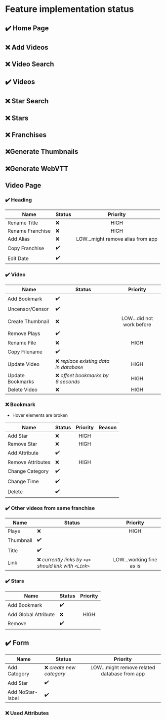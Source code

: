 # Feature implementation status

## :heavy_check_mark: Home Page

## :x: Add Videos

## :x: Video Search

## :heavy_check_mark: Videos

## :x: Star Search

## :x: Stars

## :x: Franchises

## :x:Generate Thumbnails

## :x:Generate WebVTT

## Video Page

### :heavy_check_mark: Heading

| Name             | Status             |             Priority              |
| ---------------- | ------------------ | :-------------------------------: |
| Rename Title     | :x:                |               HIGH                |
| Rename Franchise | :x:                |               HIGH                |
| Add Alias        | :x:                | LOW...might remove alias from app |
| Copy Franchise   | :heavy_check_mark: |                                   |
| Edit Date        | :heavy_check_mark: |                                   |

### :heavy_check_mark: Video

| Name             | Status                                  |         Priority          |
| ---------------- | --------------------------------------- | :-----------------------: |
| Add Bookmark     | :heavy_check_mark:                      |                           |
| Uncensor/Censor  | :heavy_check_mark:                      |                           |
| Create Thumbnail | :x:                                     | LOW...did not work before |
| Remove Plays     | :heavy_check_mark:                      |                           |
| Rename File      | :x:                                     |           HIGH            |
| Copy Filename    | :heavy_check_mark:                      |                           |
| Update Video     | :x: _replace existing data in database_ |           HIGH            |
| Update Bookmarks | :x: _offset bookmarks by 6 seconds_     |           HIGH            |
| Delete Video     | :x:                                     |           HIGH            |

### :x: Bookmark

-   Hover elements are broken

| Name              | Status             | Priority | Reason |
| ----------------- | ------------------ | :------: | ------ |
| Add Star          | :x:                |   HIGH   |
| Remove Star       | :x:                |   HIGH   |
| Add Attribute     | :heavy_check_mark: |          |
| Remove Attributes | :x:                |   HIGH   |
| Change Category   | :heavy_check_mark: |          |
| Change Time       | :heavy_check_mark: |          |
| Delete            | :heavy_check_mark: |          |

### :heavy_check_mark: Other videos from same franchise

| Name      | Status                                                   |         Priority         |
| --------- | -------------------------------------------------------- | :----------------------: |
| Plays     | :x:                                                      |           HIGH           |
| Thumbnail | :heavy_check_mark:                                       |                          |
| Title     | :heavy_check_mark:                                       |                          |
| Link      | :x: _currently links by `<a>` should link with `<Link>`_ | LOW...working fine as is |

### :heavy_check_mark: Stars

| Name                 | Status             | Priority |
| -------------------- | ------------------ | :------: |
| Add Bookmark         | :heavy_check_mark: |          |
| Add Global Attribute | :x:                |   HIGH   |
| Remove               | :heavy_check_mark: |          |

## :heavy_check_mark: Form

| Name             | Status                    |                   Priority                   |
| ---------------- | ------------------------- | :------------------------------------------: |
| Add Category     | :x: _create new category_ | LOW...might remove related database from app |
| Add Star         | :heavy_check_mark:        |                                              |
| Add NoStar-label | :heavy_check_mark:        |                                              |

### :x: Used Attributes
